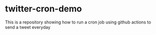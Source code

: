 # twitter-cron-demo
This is a repository showing how to run a cron job using github actions to send a tweet everyday
